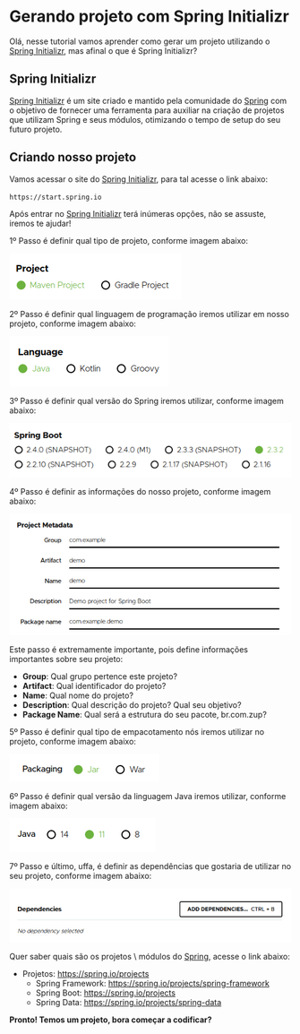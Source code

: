 # Gerando projeto com Spring Initializr

Olá, nesse tutorial vamos aprender como gerar um projeto utilizando o [Spring Initializr](https://start.spring.io/), 
mas afinal o que é Spring Initializr?

## Spring Initializr

[Spring Initializr](https://start.spring.io/) é um site criado e mantido pela comunidade do [Spring](https://spring.io/) 
com o objetivo de fornecer uma ferramenta para auxiliar na criação de projetos que utilizam Spring e seus módulos, 
otimizando o tempo de setup do seu futuro projeto.

## Criando nosso projeto

Vamos acessar o site do [Spring Initializr](https://start.spring.io/), para tal acesse o link abaixo:

`https://start.spring.io`

Após entrar no [Spring Initializr](https://start.spring.io/) terá inúmeras opções, não se assuste, iremos te ajudar!

1º Passo é definir qual tipo de projeto, conforme imagem abaixo:

![alt text](../images/spring-001.png "Spring Initializr")

2º Passo é definir qual linguagem de programação iremos utilizar em nosso projeto, conforme imagem abaixo:

![alt text](../images/spring-002.png "Spring Initializr")

3º Passo é definir qual versão do Spring iremos utilizar, conforme imagem abaixo:

![alt text](../images/spring-003.png "Spring Initializr")

4º Passo é definir as informações do nosso projeto, conforme imagem abaixo:

![alt text](../images/spring-004.png "Spring Initializr")

Este passo é extremamente importante, pois define informações importantes sobre seu projeto:

- **Group**: Qual grupo pertence este projeto?
- **Artifact**: Qual identificador do projeto?
- **Name**: Qual nome do projeto?
- **Description**: Qual descrição do projeto? Qual seu objetivo?
- **Package Name**: Qual será a estrutura do seu pacote, br.com.zup?

5º Passo é definir qual tipo de empacotamento nós iremos utilizar no projeto, conforme imagem abaixo:

![alt text](../images/spring-005.png "Spring Initializr")

6º Passo é definir qual versão da linguagem Java iremos utilizar, conforme imagem abaixo:

![alt text](../images/spring-006.png "Spring Initializr")

7º Passo e último, uffa, é definir as dependências que gostaria de utilizar no seu projeto, conforme imagem abaixo:

![alt text](../images/spring-007.png "Spring Initializr")

Quer saber quais são os projetos \ módulos do [Spring](https://spring.io/), acesse o link abaixo:

- Projetos: https://spring.io/projects
    - Spring Framework: https://spring.io/projects/spring-framework
    - Spring Boot: https://spring.io/projects
    - Spring Data: https://spring.io/projects/spring-data
    
**Pronto! Temos um projeto, bora começar a codificar?**